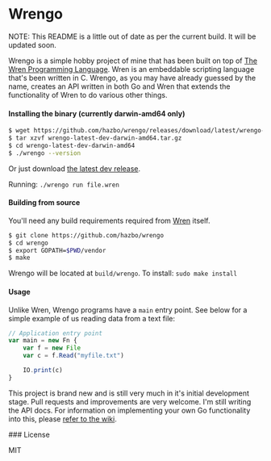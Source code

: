 # Wrengo

NOTE: This README is a little out of date as per the current build.
It will be updated soon.

Wrengo is a simple hobby project of mine that has been built on top of
[The Wren Programming Language](https://github.com/munificent/wren). Wren is
an embeddable scripting language that's been written in C. Wrengo, as you may
have already guessed by the name, creates an API written in both Go and Wren that
extends the functionality of Wren to do various other things.

#### Installing the binary (currently darwin-amd64 only)

```bash
$ wget https://github.com/hazbo/wrengo/releases/download/latest/wrengo-latest-dev-darwin-amd64.tar.gz
$ tar xzvf wrengo-latest-dev-darwin-amd64.tar.gz
$ cd wrengo-latest-dev-darwin-amd64
$ ./wrengo --version
```

Or just download [the latest dev release](https://github.com/hazbo/wrengo/releases/download/latest/wrengo-latest-dev-darwin-amd64.tar.gz).

Running: `./wrengo run file.wren`

#### Building from source

You'll need any build requirements required from [Wren](https://github.com/munificent/wren)
itself.

```bash
$ git clone https://github.com/hazbo/wrengo
$ cd wrengo
$ export GOPATH=$PWD/vendor
$ make
```

Wrengo will be located at `build/wrengo`. To install: `sudo make install`

#### Usage

Unlike Wren, Wrengo programs have a `main` entry point. See below for a
simple example of us reading data from a text file:

```javascript
// Application entry point
var main = new Fn {
	var f = new File
	var c = f.Read("myfile.txt")

	IO.print(c)
}
```

This project is brand new and is still very much in it's initial development
stage. Pull requests and improvements are very welcome. I'm still writing
the API docs. For information on implementing your own Go functionality into
this, please [refer to the wiki](https://github.com/hazbo/wrengo/wiki/Hacking).

### License

MIT
